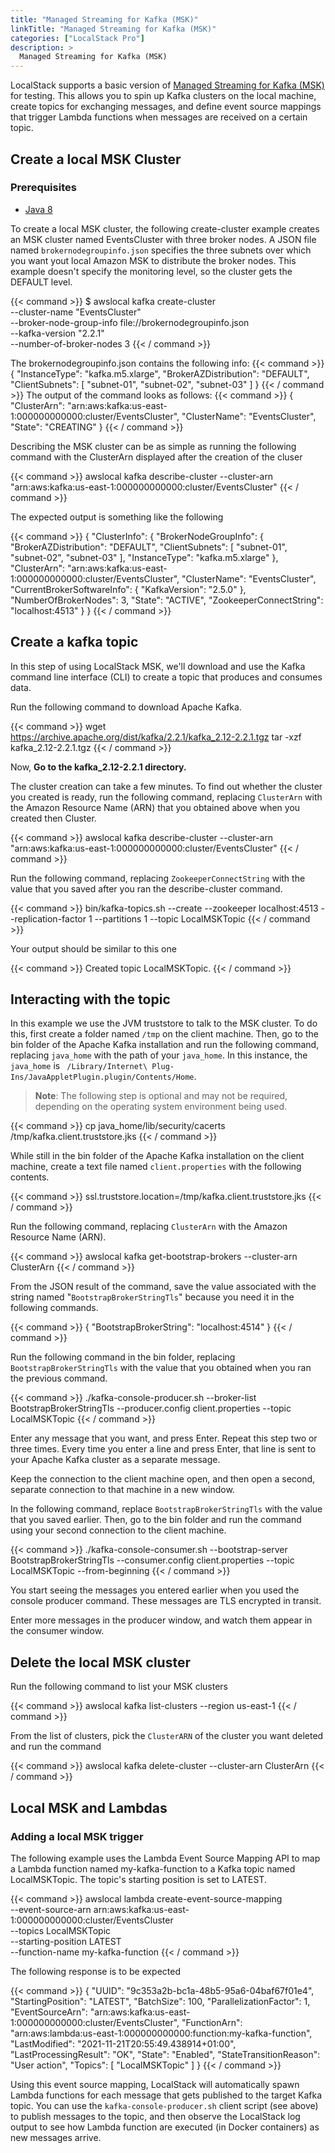 ```yaml
---
title: "Managed Streaming for Kafka (MSK)"
linkTitle: "Managed Streaming for Kafka (MSK)"
categories: ["LocalStack Pro"]
description: >
  Managed Streaming for Kafka (MSK)
---
```


LocalStack supports a basic version of [Managed Streaming for Kafka (MSK)](https://aws.amazon.com/msk/) for testing. This allows you to spin up Kafka clusters on the local machine, create topics for exchanging messages, and define event source mappings that trigger Lambda functions when messages are received on a certain topic.

## Create a local MSK Cluster

### Prerequisites

- [Java 8](https://www.java.com)

To create a local MSK cluster, the following create-cluster example creates an MSK cluster named EventsCluster with three broker nodes. A JSON file named `brokernodegroupinfo.json` specifies the three subnets over which you want yout local Amazon MSK to distribute the broker nodes. This example doesn't specify the monitoring level, so the cluster gets the DEFAULT level.

{{< command >}}
$ awslocal kafka create-cluster \
    --cluster-name "EventsCluster" \
    --broker-node-group-info file://brokernodegroupinfo.json \
    --kafka-version "2.2.1" \
    --number-of-broker-nodes 3
{{< / command >}}

The brokernodegroupinfo.json contains the following info:
{{< command >}}
{
    "InstanceType": "kafka.m5.xlarge",
    "BrokerAZDistribution": "DEFAULT",
    "ClientSubnets": [
        "subnet-01",
        "subnet-02",
        "subnet-03"
    ]
}
{{< / command >}}
The output of the command looks as follows:
{{< command >}}
{
    "ClusterArn": "arn:aws:kafka:us-east-1:000000000000:cluster/EventsCluster",
    "ClusterName": "EventsCluster",
    "State": "CREATING"
}
{{< / command >}}

Describing the MSK cluster can be as simple as running the following command with the ClusterArn displayed after the creation of the cluser

{{< command >}}
awslocal kafka describe-cluster --cluster-arn "arn:aws:kafka:us-east-1:000000000000:cluster/EventsCluster"
{{< / command >}}

The expected output is something like the following

{{< command >}}
{
    "ClusterInfo": {
        "BrokerNodeGroupInfo": {
            "BrokerAZDistribution": "DEFAULT",
            "ClientSubnets": [
                "subnet-01",
                "subnet-02",
                "subnet-03"
            ],
            "InstanceType": "kafka.m5.xlarge"
        },
        "ClusterArn": "arn:aws:kafka:us-east-1:000000000000:cluster/EventsCluster",
        "ClusterName": "EventsCluster",
        "CurrentBrokerSoftwareInfo": {
            "KafkaVersion": "2.5.0"
        },
        "NumberOfBrokerNodes": 3,
        "State": "ACTIVE",
        "ZookeeperConnectString": "localhost:4513"
    }
}
{{< / command >}}

## Create a kafka topic

In this step of using LocalStack MSK, we'll download and use the Kafka command line interface (CLI) to create a topic that produces and consumes data.

Run the following command to download Apache Kafka.

{{< command >}}
wget https://archive.apache.org/dist/kafka/2.2.1/kafka_2.12-2.2.1.tgz
tar -xzf kafka_2.12-2.2.1.tgz
{{< / command >}}


Now, **Go to the kafka_2.12-2.2.1 directory.**

The cluster creation can take a few minutes. To find out whether the cluster you created is ready, run the following command, replacing `ClusterArn` with the Amazon Resource Name (ARN) that you obtained above when you created then Cluster.

{{< command >}}
awslocal kafka describe-cluster --cluster-arn "arn:aws:kafka:us-east-1:000000000000:cluster/EventsCluster"
{{< / command >}}

Run the following command, replacing ```ZookeeperConnectString``` with the value that you saved after you ran the describe-cluster command.

{{< command >}}
bin/kafka-topics.sh --create --zookeeper localhost:4513 --replication-factor 1 --partitions 1 --topic LocalMSKTopic
{{< / command >}}

Your output should be similar to this one

{{< command >}}
Created topic LocalMSKTopic.
{{< / command >}}

## Interacting with the topic

In this example we use the JVM truststore to talk to the MSK cluster. To do this, first create a folder named `/tmp` on the client machine. Then, go to the bin folder of the Apache Kafka installation and run the following command, replacing ```java_home``` with the path of your ```java_home```. In this instance, the ```java_home``` is ``` /Library/Internet\ Plug-Ins/JavaAppletPlugin.plugin/Contents/Home```.

> **Note**: The following step is optional and may not be required, depending on the operating system environment being used.

{{< command >}}
cp java_home/lib/security/cacerts /tmp/kafka.client.truststore.jks
{{< / command >}}

While still in the bin folder of the Apache Kafka installation on the client machine, create a text file named `client.properties` with the following contents.

{{< command >}}
ssl.truststore.location=/tmp/kafka.client.truststore.jks
{{< / command >}}

Run the following command, replacing ```ClusterArn``` with the Amazon Resource Name (ARN).


{{< command >}}
awslocal kafka get-bootstrap-brokers --cluster-arn ClusterArn
{{< / command >}}

From the JSON result of the command, save the value associated with the string named "`BootstrapBrokerStringTls`" because you need it in the following commands.

{{< command >}}
{
    "BootstrapBrokerString": "localhost:4514"
}
{{< / command >}}

Run the following command in the bin folder, replacing `BootstrapBrokerStringTls` with the value that you obtained when you ran the previous command.

{{< command >}}
./kafka-console-producer.sh --broker-list BootstrapBrokerStringTls --producer.config client.properties --topic LocalMSKTopic
{{< / command >}}

Enter any message that you want, and press Enter. Repeat this step two or three times. Every time you enter a line and press Enter, that line is sent to your Apache Kafka cluster as a separate message.

Keep the connection to the client machine open, and then open a second, separate connection to that machine in a new window.

In the following command, replace ```BootstrapBrokerStringTls``` with the value that you saved earlier. Then, go to the bin folder and run the command using your second connection to the client machine.

{{< command >}}
./kafka-console-consumer.sh --bootstrap-server BootstrapBrokerStringTls --consumer.config client.properties --topic LocalMSKTopic --from-beginning
{{< / command >}}

You start seeing the messages you entered earlier when you used the console producer command. These messages are TLS encrypted in transit.

Enter more messages in the producer window, and watch them appear in the consumer window.

## Delete the local MSK cluster

Run the following command to list your MSK clusters

{{< command >}}
awslocal kafka list-clusters --region us-east-1
{{< / command >}}

From the list of clusters, pick the ```ClusterARN``` of the cluster you want deleted and run the command

{{< command >}}
awslocal kafka delete-cluster --cluster-arn ClusterArn
{{< / command >}}

## Local MSK and Lambdas

### Adding a local MSK trigger 

The following example uses the Lambda Event Source Mapping API to map a Lambda function named my-kafka-function to a Kafka topic named LocalMSKTopic. The topic's starting position is set to LATEST.

{{< command >}}
awslocal lambda create-event-source-mapping \
  --event-source-arn arn:aws:kafka:us-east-1:000000000000:cluster/EventsCluster \
  --topics LocalMSKTopic \
  --starting-position LATEST \
  --function-name my-kafka-function
{{< / command >}}

The following response is to be expected

{{< command >}}
{
    "UUID": "9c353a2b-bc1a-48b5-95a6-04baf67f01e4",
    "StartingPosition": "LATEST",
    "BatchSize": 100,
    "ParallelizationFactor": 1,
    "EventSourceArn": "arn:aws:kafka:us-east-1:000000000000:cluster/EventsCluster",
    "FunctionArn": "arn:aws:lambda:us-east-1:000000000000:function:my-kafka-function",
    "LastModified": "2021-11-21T20:55:49.438914+01:00",
    "LastProcessingResult": "OK",
    "State": "Enabled",
    "StateTransitionReason": "User action",
    "Topics": [
        "LocalMSKTopic"
    ]
}
{{< / command >}}

Using this event source mapping, LocalStack will automatically spawn Lambda functions for each message that gets published to the target Kafka topic. You can use the `kafka-console-producer.sh` client script (see above) to publish messages to the topic, and then observe the LocalStack log output to see how Lambda function are executed (in Docker containers) as new messages arrive.
